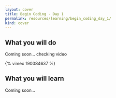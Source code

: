 ```yaml
---
layout: cover
title: Begin Coding - Day 1
permalink: resources/learning/begin_coding_day_1/
kind: cover
---
```



<aside class="overview do"><h2 class="overview do">What you will do</h2></aside>

Coming soon... checking video


{% vimeo 190084637 %}

<aside class="overview learn"><h2>What you will learn</h2></aside>

Coming soon...
